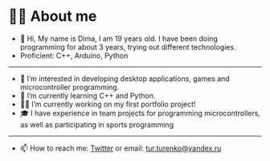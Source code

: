  # 🙋‍♂️ About me

- 👋 Hi, My name is Dima, I am 19 years old.
I have been doing programming for about 3 years, trying out different technologies. 
- Proficient: C++, Arduino, Python

---

- 👀 I’m interested in developing desktop applications, games and microcontroller programming.
- 🌱 I’m currently learning C++ and Python.
- 👩‍💻 I’m currently working on my first portfolio project!
- 🎓 I have experience in team projects for programming microcontrollers, as well as participating in sports programming

***

- 📫 How to reach me: [Twitter](https://twitter.com/Belph1e_) or email: tur.turenko@yandex.ru



<!---
Belph1e/Belph1e is a ✨ special ✨ repository because its `README.md` (this file) appears on your GitHub profile.
You can click the Preview link to take a look at your changes.
--->
